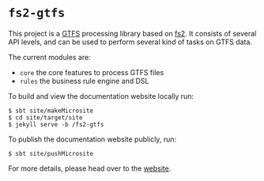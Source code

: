 # `fs2-gtfs`

This project is a [GTFS][gtfs] processing library based on [fs2][fs2].
It consists of several API levels, and can be used to perform several kind of tasks on GTFS data.

The current modules are:
 - `core` the core features to process GTFS files
 - `rules` the business rule engine and DSL

To build and view the documentation website locally run:
```shell
$ sbt site/makeMicrosite
$ cd site/target/site
$ jekyll serve -b /fs2-gtfs
```

To publish the documentation website publicly, run:
```shell
$ sbt site/pushMicrosite
```

For more details, please head over to the [website][website].

[gtfs]: https://developers.google.com/transit/gtfs/reference/
[fs2]: https://fs2.io
[website]: https://mobimeo.github.io/fs2-gtfs/
